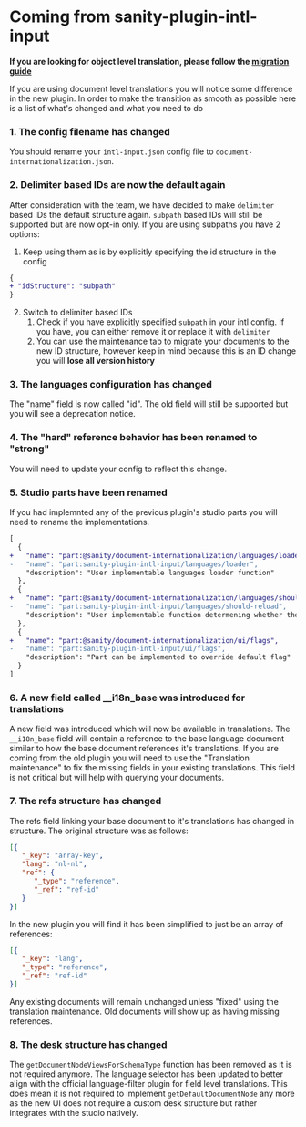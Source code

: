 # Coming from sanity-plugin-intl-input
**If you are looking for object level translation, please follow the [migration guide](https://github.com/LiamMartens/sanity-plugin-intl-input/blob/develop/docs/object-level-migration.md)**

If you are using document level translations you will notice some difference in the new plugin. In order to make the transition as smooth as possible here is a list of what's changed and what you need to do

### 1. The config filename has changed
You should rename your `intl-input.json` config file to `document-internationalization.json`.

### 2. Delimiter based IDs are now the default again
After consideration with the team, we have decided to make `delimiter` based IDs the default structure again. `subpath` based IDs will still be supported but are now opt-in only. If you are using subpaths you have 2 options:

1. Keep using them as is by explicitly specifying the id structure in the config
```diff
{
+ "idStructure": "subpath"
}
```

2. Switch to delimiter based IDs
   1. Check if you have explicitly specified `subpath` in your intl config. If you have, you can either remove it or replace it with `delimiter`
   2. You can use the maintenance tab to migrate your documents to the new ID structure, however keep in mind because this is an ID change you will **lose all version history**



### 3. The languages configuration has changed
The "name" field is now called "id". The old field will still be supported but you will see a deprecation notice.

### 4. The "hard" reference behavior has been renamed to "strong"
You will need to update your config to reflect this change.

### 5. Studio parts have been renamed
If you had implemnted any of the previous plugin's studio parts you will need to rename the implementations.
```diff
[
  {
+   "name": "part:@sanity/document-internationalization/languages/loader",
-   "name": "part:sanity-plugin-intl-input/languages/loader",
    "description": "User implementable languages loader function"
  },
  {
+   "name": "part:@sanity/document-internationalization/languages/should-reload",
-   "name": "part:sanity-plugin-intl-input/languages/should-reload",
    "description": "User implementable function determening whether the languages should be reloaded"
  },
  {
+   "name": "part:@sanity/document-internationalization/ui/flags",
-   "name": "part:sanity-plugin-intl-input/ui/flags",
    "description": "Part can be implemented to override default flag"
  }
]
```

### 6. A new field called __i18n_base was introduced for translations
A new field was introduced which will now be available in translations. The `__i18n_base` field will contain a reference to the base language document similar to how the base document references it's translations. If you are coming from the old plugin you will need to use the "Translation maintenance" to fix the missing fields in your existing translations. This field is not critical but will help with querying your documents.

### 7. The refs structure has changed
The refs field linking your base document to it's translations has changed in structure. The original structure was as follows:
```json
[{
   "_key": "array-key",
   "lang": "nl-nl",
   "ref": {
      "_type": "reference",
      "_ref": "ref-id"
   }
}]
```

In the new plugin you will find it has been simplified to just be an array of references:
```json
[{
   "_key": "lang",
   "_type": "reference",
   "_ref": "ref-id"
}]
```

Any existing documents will remain unchanged unless "fixed" using the translation maintenance. Old documents will show up as having missing references.

### 8. The desk structure has changed
The `getDocumentNodeViewsForSchemaType` function has been removed as it is not required anymore. The language selector has been updated to better align with the official language-filter plugin for field level translations. This does mean it is not required to implement `getDefaultDocumentNode` any more as the new UI does not require a custom desk structure but rather integrates with the studio natively.
